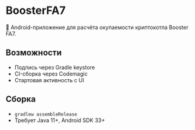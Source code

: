 # BoosterFA7

📲 Android-приложение для расчёта окупаемости криптокотла Booster FA7.

## Возможности
- Подпись через Gradle keystore
- CI-сборка через Codemagic
- Стартовая активность с UI

## Сборка
- `gradlew assembleRelease`
- Требует Java 11+, Android SDK 33+